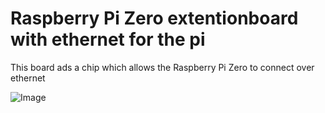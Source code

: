 # Raspberry Pi Zero extentionboard with ethernet for the pi
This board ads a chip which allows the Raspberry Pi Zero to connect over ethernet

![Image](https://raw.githubusercontent.com/dumle29/Smoothieboard2/master/extensions/RPi%20zero%20with%20ethernet/RPi%20zero%20with%20ethernet.png"3Drender")

